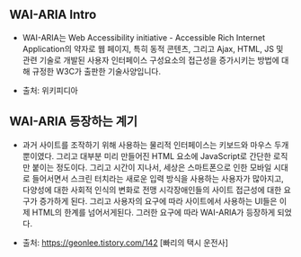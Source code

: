 ## WAI-ARIA Intro

* WAI-ARIA는 Web Accessibility initiative - Accessible Rich Internet Application의 약자로 웹 페이지, 특히 동적 콘텐츠, 그리고 Ajax, HTML, JS 및 관련 기술로 개발된 사용자 인터페이스 구성요소의 접근성을 증가시키는 방법에 대해 규정한 W3C가 출판한 기술사양입니다.

 * 출처: 위키피디아
  

## WAI-ARIA 등장하는 계기

* 과거 사이트를 조작하기 위해 사용하는 물리적 인터페이스는 키보드와 마우스 두개 뿐이였다. 그리고 대부분 미리 만들어진 HTML 요소에 JavaScript로 간단한 로직만 붙이는 정도이다. 그리고 시간이 지나서, 세상은 스마트폰으로 인한 모바일 시대로 들어서면서 스크린 터치라는 새로운 입력 방식을 사용하는 사용자가 많아지고, 다양성에 대한 사회적 인식의 변화로 전맹 시각장애인들의 사이트 접근성에 대한 요구가 증가하게 된다. 그리고 사용자의 요구에 따라 사이트에서 사용하는 UI들은 이제 HTML의 한계를 넘어서게된다. 그러한 요구에 따라 WAI-ARIA가 등장하게 되었다.

 * 출처: https://geonlee.tistory.com/142 [빠리의 택시 운전사]
